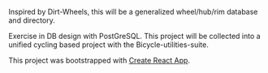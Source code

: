 Inspired by Dirt-Wheels, this will be a generalized wheel/hub/rim database and directory. 

Exercise in DB design with PostGreSQL. This project will be collected into a unified cycling based project with the Bicycle-utilities-suite.

This project was bootstrapped with [Create React App](https://github.com/facebook/create-react-app).

